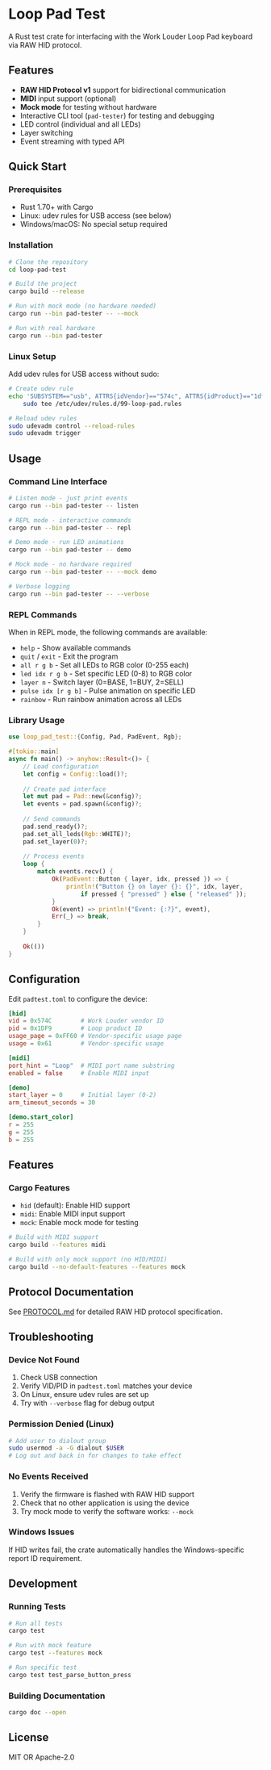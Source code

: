 # Loop Pad Test

A Rust test crate for interfacing with the Work Louder Loop Pad keyboard via RAW HID protocol.

## Features

- **RAW HID Protocol v1** support for bidirectional communication
- **MIDI** input support (optional)
- **Mock mode** for testing without hardware
- Interactive CLI tool (`pad-tester`) for testing and debugging
- LED control (individual and all LEDs)
- Layer switching
- Event streaming with typed API

## Quick Start

### Prerequisites

- Rust 1.70+ with Cargo
- Linux: udev rules for USB access (see below)
- Windows/macOS: No special setup required

### Installation

```bash
# Clone the repository
cd loop-pad-test

# Build the project
cargo build --release

# Run with mock mode (no hardware needed)
cargo run --bin pad-tester -- --mock

# Run with real hardware
cargo run --bin pad-tester
```

### Linux Setup

Add udev rules for USB access without sudo:

```bash
# Create udev rule
echo 'SUBSYSTEM=="usb", ATTRS{idVendor}=="574c", ATTRS{idProduct}=="1df9", MODE="0666"' | \
    sudo tee /etc/udev/rules.d/99-loop-pad.rules

# Reload udev rules
sudo udevadm control --reload-rules
sudo udevadm trigger
```

## Usage

### Command Line Interface

```bash
# Listen mode - just print events
cargo run --bin pad-tester -- listen

# REPL mode - interactive commands
cargo run --bin pad-tester -- repl

# Demo mode - run LED animations
cargo run --bin pad-tester -- demo

# Mock mode - no hardware required
cargo run --bin pad-tester -- --mock demo

# Verbose logging
cargo run --bin pad-tester -- --verbose
```

### REPL Commands

When in REPL mode, the following commands are available:

- `help` - Show available commands
- `quit` / `exit` - Exit the program
- `all r g b` - Set all LEDs to RGB color (0-255 each)
- `led idx r g b` - Set specific LED (0-8) to RGB color
- `layer n` - Switch layer (0=BASE, 1=BUY, 2=SELL)
- `pulse idx [r g b]` - Pulse animation on specific LED
- `rainbow` - Run rainbow animation across all LEDs

### Library Usage

```rust
use loop_pad_test::{Config, Pad, PadEvent, Rgb};

#[tokio::main]
async fn main() -> anyhow::Result<()> {
    // Load configuration
    let config = Config::load()?;
    
    // Create pad interface
    let mut pad = Pad::new(&config)?;
    let events = pad.spawn(&config)?;
    
    // Send commands
    pad.send_ready()?;
    pad.set_all_leds(Rgb::WHITE)?;
    pad.set_layer(0)?;
    
    // Process events
    loop {
        match events.recv() {
            Ok(PadEvent::Button { layer, idx, pressed }) => {
                println!("Button {} on layer {}: {}", idx, layer, 
                    if pressed { "pressed" } else { "released" });
            }
            Ok(event) => println!("Event: {:?}", event),
            Err(_) => break,
        }
    }
    
    Ok(())
}
```

## Configuration

Edit `padtest.toml` to configure the device:

```toml
[hid]
vid = 0x574C        # Work Louder vendor ID
pid = 0x1DF9        # Loop product ID
usage_page = 0xFF60 # Vendor-specific usage page
usage = 0x61        # Vendor-specific usage

[midi]
port_hint = "Loop"  # MIDI port name substring
enabled = false     # Enable MIDI input

[demo]
start_layer = 0     # Initial layer (0-2)
arm_timeout_seconds = 30

[demo.start_color]
r = 255
g = 255
b = 255
```

## Features

### Cargo Features

- `hid` (default): Enable HID support
- `midi`: Enable MIDI input support
- `mock`: Enable mock mode for testing

```bash
# Build with MIDI support
cargo build --features midi

# Build with only mock support (no HID/MIDI)
cargo build --no-default-features --features mock
```

## Protocol Documentation

See [PROTOCOL.md](PROTOCOL.md) for detailed RAW HID protocol specification.

## Troubleshooting

### Device Not Found

1. Check USB connection
2. Verify VID/PID in `padtest.toml` matches your device
3. On Linux, ensure udev rules are set up
4. Try with `--verbose` flag for debug output

### Permission Denied (Linux)

```bash
# Add user to dialout group
sudo usermod -a -G dialout $USER
# Log out and back in for changes to take effect
```

### No Events Received

1. Verify the firmware is flashed with RAW HID support
2. Check that no other application is using the device
3. Try mock mode to verify the software works: `--mock`

### Windows Issues

If HID writes fail, the crate automatically handles the Windows-specific report ID requirement.

## Development

### Running Tests

```bash
# Run all tests
cargo test

# Run with mock feature
cargo test --features mock

# Run specific test
cargo test test_parse_button_press
```

### Building Documentation

```bash
cargo doc --open
```

## License

MIT OR Apache-2.0